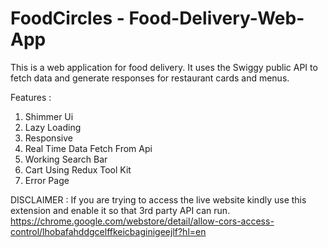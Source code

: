 
# FoodCircles - Food-Delivery-Web-App

This is a web application for food delivery. It uses the Swiggy public API to fetch data and generate responses for restaurant cards and menus.

Features :

1. Shimmer Ui
2. Lazy Loading
3. Responsive
4. Real Time Data Fetch From Api
5. Working Search Bar
6. Cart Using Redux Tool Kit
7. Error Page

DISCLAIMER :
If you are trying to access the live website kindly use this extension and enable it so that 3rd party API can run. https://chrome.google.com/webstore/detail/allow-cors-access-control/lhobafahddgcelffkeicbaginigeejlf?hl=en
